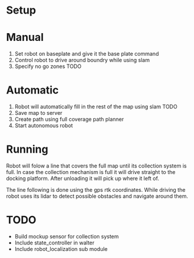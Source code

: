 # Setup

# Manual

1. Set robot on baseplate and give it the base plate command
2. Control robot to drive around boundry while using slam
3. Specify no go zones TODO

# Automatic

1. Robot will automatically fill in the rest of the map using slam TODO
2. Save map to server
3. Create path using full coverage path planner
4. Start autonomous robot

# Running

Robot will folow a line that covers the full map until its collection system is full.
In case the collection mechanism is full it will drive straight to the docking platform.
After unloading it will pick up where it left of.

The line following is done using the gps rtk coordinates.
While driving the robot uses its lidar to detect possible obstacles and navigate around them.

# TODO

- Build mockup sensor for collection system
- Include state_controller in walter
- Include robot_localization sub module

